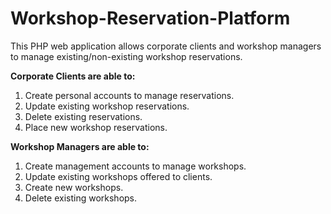 # Workshop-Reservation-Platform

This PHP web application allows corporate clients and workshop managers to manage existing/non-existing workshop reservations.

**Corporate Clients are able to:**

1. Create personal accounts to manage reservations.
2. Update existing workshop reservations.
3. Delete existing reservations.
4. Place new workshop reservations.

**Workshop Managers are able to:**

1. Create management accounts to manage workshops.
2. Update existing workshops offered to clients.
3. Create new workshops.
5. Delete existing workshops.
